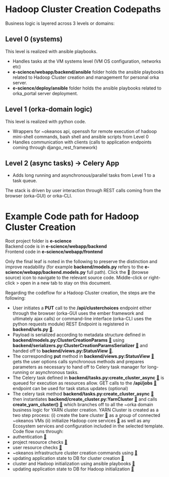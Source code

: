 Hadoop Cluster Creation Codepaths
=================================

Business logic is layered across 3 levels or domains:

Level 0 (systems) 
------------------
This level is realized with ansible playbooks.
- Handles tasks at the VM systems level (VM OS configuration, networks etc)
 - **e-science/webapp/backend/ansible** folder holds the ansible playbooks related to Hadoop Cluster creation and management for personal orka server.
 - **e-science/deploy/ansible** folder holds the ansible playbooks related to orka_portal server deployment.

Level 1 (orka-domain logic) 
---------------------------
This level is realized with python code.
- Wrappers for ~okeanos api, openssh for remote execution of hadoop mini-shell commands, bash shell and ansible scripts from Level 0
- Handles communication with clients (calls to application endpoints coming through django_rest_framework)

Level 2 (async tasks) -> Celery App
---------------------
- Adds long running and asynchronous/parallel tasks from Level 1 to a task queue.

The stack is driven by user interaction through REST calls coming from the browser (orka-GUI) or orka-CLI.


Example Code path for Hadoop Cluster Creation
=============================================

Root project folder is **e-science**  
Backend code is in **e-science/webapp/backend**  
Frontend code in **e-science/webapp/frontend**  

Only the final leaf is noted in the following to preserve the distinction and improve readability (for example **backend/models.py** refers to the **e-science/webapp/backend.models.py** full path).
Click the :book: (browse source) icon to navigate to the relevant source code. Middle-click or right-click > open in a new tab to stay on this document.

Regarding the codeflow for a Hadoop Cluster creation, the steps are the following: 

- User initiates a **PUT** call to the **/api/clusterchoices** endpoint either through the browser (orka-GUI uses the ember framework and ultimately ajax calls) or command-line interface (orka-CLI uses the python requests module)
REST Endpoint is registered in **backend/urls.py** [:book:](https://github.com/grnet/e-science/blob/0.3.0/webapp/backend/urls.py#L28-L28).
- Payload is serialized according to metadata structure defined in **backend/models.py:ClusterCreationParams** [:book:](https://github.com/grnet/e-science/blob/0.3.0/webapp/backend/models.py#L56-L56) using **backend/serializers.py:ClusterCreationParamsSerializer** [:book:](https://github.com/grnet/e-science/blob/0.3.0/webapp/backend/serializers.py#L111-L111) and handed off to **backend/views.py:StatusView** [:book:](https://github.com/grnet/e-science/blob/0.3.0/webapp/backend/views.py#L213-L213).
- The corresponding **put** method in **backend/views.py:StatusView** [:book:](https://github.com/grnet/e-science/blob/0.3.0/webapp/backend/views.py#L237-237) gets the user options calls synchronous methods and prepares parameters as necessary to hand off to Celery task manager for long-running or asynchronous tasks.
- The Celery task defined in **backend/tasks.py:create_cluster_async** [:book:](https://github.com/grnet/e-science/blob/0.3.0/webapp/backend/tasks.py#L17-L17) is queued for execution as resources allow.
GET calls to the **/api/jobs** [:book:](https://github.com/grnet/e-science/blob/0.3.0/webapp/backend/views.py#L183-L183) endpoint can be used for task status updates (optional) 
- The celery task method **backend/tasks.py:create_cluster_async** [:book:](https://github.com/grnet/e-science/blob/0.3.0/webapp/backend/tasks.py#L17-L17) then instantiates **backend/create_cluster.py:YarnCluster** [:book:](https://github.com/grnet/e-science/blob/0.3.0/webapp/backend/create_cluster.py#L36-L36) and calls **create_yarn_cluster()** [:book:](https://github.com/grnet/e-science/blob/0.3.0/webapp/backend/create_cluster.py#L476-L476) which branches off to all the ~orka domain business logic for YARN cluster creation.
YARN Cluster is created as a two step process: (i) create the bare cluster [:book:](https://github.com/grnet/e-science/blob/0.3.0/webapp/backend/create_cluster.py#L425-L425) as a group of connected ~okeanos VMs (ii) initialize Hadoop core services [:book:](https://github.com/grnet/e-science/blob/0.3.0/webapp/backend/run_ansible_playbooks.py#L30-L30) as well as any Ecosystem services and configuration included in the selected template.  
Code flow runs through: 
 - authentication [:book:](https://github.com/grnet/e-science/blob/0.3.0/webapp/backend/okeanos_utils.py#L932-L932)
 - project resource checks [:book:](https://github.com/grnet/e-science/blob/0.3.0/webapp/backend/okeanos_utils.py#L978-L978)
 - user resource checks [:book:](https://github.com/grnet/e-science/blob/0.3.0/webapp/backend/create_cluster.py#L92-L214)
 - ~okeanos infrastructure cluster creation commands using  [:book:](https://github.com/grnet/e-science/blob/0.3.0/webapp/backend/okeanos_utils.py#L1271-L1271)
 - updating application state to DB for cluster creation [:book:](https://github.com/grnet/e-science/blob/0.3.0/webapp/backend/django_db_after_login.py#L102-102)
 - cluster and Hadoop initialization using ansible playbooks [:book:](https://github.com/grnet/e-science/blob/0.3.0/webapp/backend/run_ansible_playbooks.py#L30-L30)
 - updating application state to DB for Hadoop initialization [:book:](https://github.com/grnet/e-science/blob/0.3.0/webapp/backend/django_db_after_login.py#L207-207)

